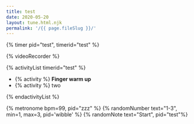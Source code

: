 ```yaml
---
title: test
date: 2020-05-20
layout: tune.html.njk
permalink: '/{{ page.fileSlug }}/'
---
```


{% timer pid="test", timerid="test" %}

{% videoRecorder %}

{% activityList timerid="test" %}

- {% activity %} **Finger warm up**
- {% activity %} two

{% endactivityList %}

{% metronome bpm=99, pid="zzz" %}
{% randomNumber text="1-3", min=1, max=3, pid='wibble' %}
{% randomNote text="Start", pid="test"%}
